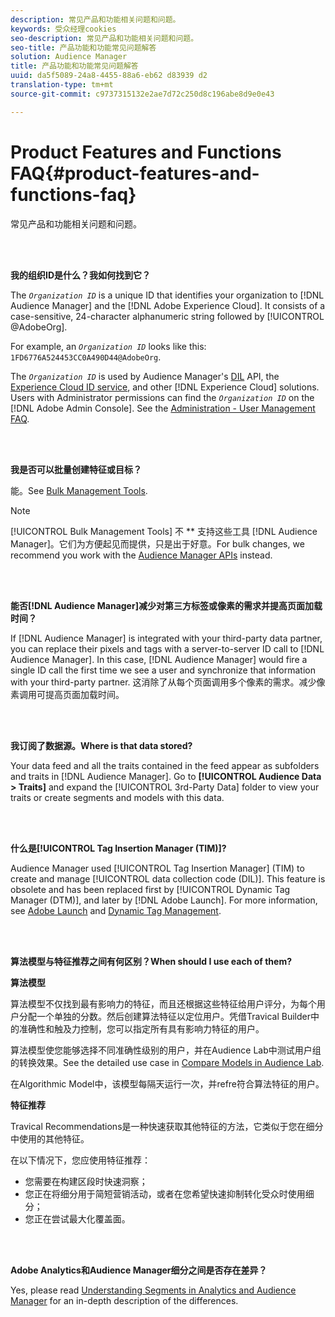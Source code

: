 ```yaml
---
description: 常见产品和功能相关问题和问题。
keywords: 受众经理cookies
seo-description: 常见产品和功能相关问题和问题。
seo-title: 产品功能和功能常见问题解答
solution: Audience Manager
title: 产品功能和功能常见问题解答
uuid: da5f5089-24a8-4455-88a6-eb62 d83939 d2
translation-type: tm+mt
source-git-commit: c9737315132e2ae7d72c250d8c196abe8d9e0e43

---
```



# Product Features and Functions FAQ{#product-features-and-functions-faq}

常见产品和功能相关问题和问题。

<br> 

<!-- 

faq_features_functions.xml

 -->

**我的组织ID是什么？我如何找到它？**

The *`Organization ID`* is a unique ID that identifies your organization to [!DNL Audience Manager] and the [!DNL Adobe Experience Cloud]. It consists of a case-sensitive, 24-character alphanumeric string followed by [!UICONTROL @AdobeOrg].

For example, an *`Organization ID`* looks like this: `1FD6776A524453CC0A490D44@AdobeOrg`.

The *`Organization ID`* is used by Audience Manager's [DIL](../dil/dil-overview.md) API, the [Experience Cloud ID service](https://marketing.adobe.com/resources/help/en_US/mcvid/), and other [!DNL Experience Cloud] solutions. Users with Administrator permissions can find the *`Organization ID`* on the [!DNL Adobe Admin Console]. See the [Administration - User Management FAQ](https://marketing.adobe.com/resources/help/en_US/mcloud/admin_getting_started.html).

<br> 

**我是否可以批量创建特征或目标？**

能。See [Bulk Management Tools](../reference/bulk-management-tools/bulk-management-intro.md).

>[!NOTE]
>
>[!UICONTROL Bulk Management Tools] 不 ** 支持这些工具 [!DNL Audience Manager]。它们为方便起见而提供，只是出于好意。For bulk changes, we recommend you work with the [Audience Manager APIs](../api/api.md) instead.

<br> 

**能否[!DNL Audience Manager]减少对第三方标签或像素的需求并提高页面加载时间？**

If [!DNL Audience Manager] is integrated with your third-party data partner, you can replace their pixels and tags with a server-to-server ID call to [!DNL Audience Manager]. In this case, [!DNL Audience Manager] would fire a single ID call the first time we see a user and synchronize that information with your third-party partner. 这消除了从每个页面调用多个像素的需求。减少像素调用可提高页面加载时间。

<br> 

**我订阅了数据源。Where is that data stored?**

Your data feed and all the traits contained in the feed appear as subfolders and traits in [!DNL Audience Manager]. Go to **[!UICONTROL Audience Data > Traits]** and expand the [!UICONTROL 3rd-Party Data] folder to view your traits or create segments and models with this data.

<br> 

**什么是[!UICONTROL Tag Insertion Manager (TIM)]?**

Audience Manager used [!UICONTROL Tag Insertion Manager] (TIM) to create and manage [!UICONTROL data collection code (DIL)]. This feature is obsolete and has been replaced first by [!UICONTROL Dynamic Tag Manager (DTM)], and later by [!DNL Adobe Launch]. For more information, see [Adobe Launch](https://docs.adobelaunch.com/) and [Dynamic Tag Management](https://marketing.adobe.com/resources/help/en_US/dtm/).

<br> 

**算法模型与特征推荐之间有何区别？When should I use each of them?**

**算法模型**

算法模型不仅找到最有影响力的特征，而且还根据这些特征给用户评分，为每个用户分配一个单独的分数。然后创建算法特征以定位用户。凭借Travical Builder中的准确性和触及力控制，您可以指定所有具有影响力特征的用户。

算法模型使您能够选择不同准确性级别的用户，并在Audience Lab中测试用户组的转换效果。See the detailed use case in [Compare Models in Audience Lab](../features/audience-lab/audience-lab-use-cases.md#compare-models).

在Algorithmic Model中，该模型每隔天运行一次，并refre符合算法特征的用户。

**特征推荐**

Travical Recommendations是一种快速获取其他特征的方法，它类似于您在细分中使用的其他特征。

在以下情况下，您应使用特征推荐：

* 您需要在构建区段时快速洞察；
* 您正在将细分用于简短营销活动，或者在您希望快速抑制转化受众时使用细分；
* 您正在尝试最大化覆盖面。

<br> 

**Adobe Analytics和Audience Manager细分之间是否存在差异？**

Yes, please read [Understanding Segments in Analytics and Audience Manager](https://marketing.adobe.com/resources/help/en_US/analytics/audiences/aam-analytics-segments.html) for an in-depth description of the differences.
